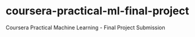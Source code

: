 # coursera-practical-ml-final-project
Coursera Practical Machine Learning - Final Project Submission
